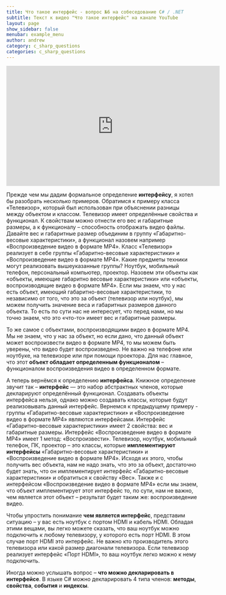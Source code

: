```yaml
---
title: Что такое интерфейс - вопрос №6 на собеседование C# / .NET
subtitle: Текст к видео "Что такое интерфейс" на канале YouTube
layout: page
show_sidebar: false
menubar: example_menu
author: andrew
category: c_sharp_questions
categories: c_sharp_questions
---
```


<center>
<iframe width="560" height="315" src="https://www.youtube.com/embed/_qdwM0NY2Dk" 
frameborder="0" allow="accelerometer; autoplay; 
encrypted-media; gyroscope; picture-in-picture" allowfullscreen></iframe>
</center>

Прежде чем мы дадим формальное определение **интерфейсу**, я хотел бы разобрать несколько примеров. Обратимся к примеру класса «Телевизор», который был использован при объяснении 
разницы между объектом и классом. Телевизор имеет определённые свойства и функционал. К свойствам можно отнести его вес и габаритные размеры, а к функционалу – способность 
отображать видео файлы. Давайте вес и габаритные размер объединим в группу «Габаритно-весовые характеристики», а функционал назовем например «Воспроизведение видео в формате MP4». 
Класс «Телевизор» реализует в себе группы «Габаритно-весовые характеристики» и «Воспроизведение видео в формате MP4». Какие предметы техники могут реализовать вышеуказанные группы? 
Ноутбук, мобильный телефон, персональный компьютер, проектор. Назовем эти объекты как «объекты, имеющие габаритно весовые характеристики» или «объекты, воспроизводящие видео в 
формате МР4». Если мы знаем, что у нас есть объект, имеющий габаритно-весовые характеристики, то независимо от того, что это за объект (телевизор или ноутбук), мы можем получить 
значение веса и габаритных размеров данного объекта. То есть по сути нас не интересует, что перед нами, но мы точно знаем, что это «что-то» имеет вес и габаритные размеры.

То же самое с объектами, воспроизводящими видео в формате МР4. Мы не знаем, что у нас за объект, но если дано, что данный объект может воспроизвести видео в формате МР4, то мы 
можем быть уверены, что видео будет воспроизведено. Не важно на телефоне или ноутбуке, на телевизоре или при помощи проектора. Для нас главное, что этот **объект обладает определенным функционалом**
 – функционалом воспроизведения видео в определенном формате.

А теперь вернёмся к определению **интерфейса**. Книжное определение звучит так – **интерфейс** — это набор абстрактных членов, которые декларируют определённый функционал. Создавать 
объекты интерфейса нельзя, однако можно создавать классы, которые будут реализовывать данный интерфейс. Вернемся к предыдущему примеру - группы «Габаритно-весовые характеристики» 
и «Воспроизведение видео в формате MP4» являются интерфейсами. Интерфейс «Габаритно-весовые характеристики» имеет 2 свойства: вес и габаритные размеры. Интерфейс «Воспроизведение 
видео в формате MP4» имеет 1 метод: «Воспроизвести». Телевизор, ноутбук, мобильный телефон, ПК, проектор – это классы, которые **имплементируют интерфейсы** «Габаритно-весовые 
характеристики» и «Воспроизведение видео в формате MP4». Исходя их этого, чтобы получить вес объекта, нам не надо знать, что это за объект, достаточно будет знать, что он 
имплементирует интерфейс «Габаритно-весовые характеристики» и обратиться к свойству «Вес». Также и с интерфейсом «Воспроизведение видео в формате MP4» если мы знаем, что объект 
имплементирует этот интерфейс то, по сути, нам не важно, чем является этот объект – результат будет таким же: воспроизведение видео.

Чтобы упростить понимание **чем является интерфейс**, представим ситуацию – у вас есть ноутбук с портом HDMI и кабель HDMI. Обладая этими вещами, вы легко можете сказать, что ваш 
ноутбук можно подключить к любому телевизору, у которого есть порт HDMI. В этом случае порт HDMI это интерфейс. Не важно кто производитель этого телевизора или какой размер 
диагонали телевизора. Если телевизор реализует интерфейс «Порт HDMI», то ваш ноутбук легко можно к нему подключить.

Иногда можно услышать вопрос – **что можно декларировать в интерфейсе**. В языке C# можно декларировать 4 типа членов: **методы**, **свойства**, **события** и **индексы**. 